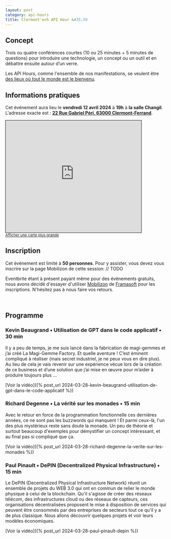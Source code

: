 ```yaml
---
layout: post
category: api-hours
title: Clermont'ech API Hour &#35;59
---
```


## Concept

Trois ou quatre conférences courtes (10 ou 25 minutes + 5 minutes de questions)
pour introduire une technologie, un concept ou un outil et en débattre ensuite
autour d’un verre.

Les API Hours, comme l'ensemble de nos manifestations, se veulent être [des
lieux où tout le monde est le bienvenu](/code-of-conduct.html).

## Informations pratiques

Cet événement aura lieu le **vendredi 12 avril 2024** à **19h** à **la salle Changil**. L'adresse
exacte est : [**22 Rue Gabriel Péri, 63000 Clermont-Ferrand**](https://www.openstreetmap.org/#map=19/45.78037/3.07704).

<iframe width="425" height="350" src="https://www.openstreetmap.org/export/embed.html?bbox=3.074935376644135%2C45.77951873039668%2C3.078475892543793%2C45.781219106935325&amp;layer=mapnik" style="border: 1px solid black"></iframe>
<br/><small><a href="https://www.openstreetmap.org/#map=19/45.78037/3.07671">Afficher une carte plus grande</a></small>
<br/>

## Inscription

Cet événement est limité à **50 personnes**. Pour y assister, vous devez vous
inscrire sur la page Mobilizon de cette session:
// TODO

Eventbrite étant à présent payant même pour des évènements gratuits, nous avons
décidé d'essayer d'utiliser [Mobilizon](https://mobilizon.fr) de
[Framasoft](https://framasoft.org/) pour les inscriptions.
N'hésitez pas à nous faire vos retours.

<br/>

## Programme

### Kevin Beaugrand • Utilisation de GPT dans le code applicatif • 30 min

Il y a peu de temps, je me suis lancé dans la fabrication de magi-gemmes et j’ai créé La Magi-Gemme Factory. 
Et quelle aventure ! C’est éminent compliqué à réaliser (mais secret industriel, je ne peux vous en dire plus). 
Au lieu de cela je vais revenir sur une expérience vécue lors de la création de ce business et d’une solution que j’ai mise en œuvre pour m’aider à produire toujours plus …

[Voir la vidéo]({% post_url 2024-03-28-kevin-beaugrand-utilisation-de-gpt-dans-le-code-applicatif %})

### Richard Degenne • La vérité sur les monades • 15 min

Avec le retour en force de la programmation fonctionnelle ces dernières années, ce ne sont pas les buzzwords qui manquent ! 
Et parmi ceux-là, l'un des plus mystérieux reste sans doute la monade. Un peu de théorie et surtout beaucoup d'exemples pour démystifier un concept intéressant, et au final pas si compliqué que ça.

[Voir la vidéo]({% post_url 2024-03-28-richard-degenne-la-verite-sur-les-monades %})

### Paul Pinault • DePIN (Decentralized Physical Infrastructure) • 15 min

Le DePIN (Decentralized Physical Infrastructure Network) réunit un ensemble de projets du WEB 3.0 qui ont en commun de relier le monde physique à celui de la blockchain. 
Qu'il s'agisse de créer des réseaux télécom, des infrastructures cloud ou des réseaux de capteurs, ces organisations décentralisées proposent le mise à disposition de services 
qui peuvent être consommés par des entreprises de secteurs tout ce qu'il y a de plus classique. Nous allons découvrir quelques projets et voir leurs modèles économiques.

[Voir la vidéo]({% post_url 2024-03-28-paul-pinault-depin %})
